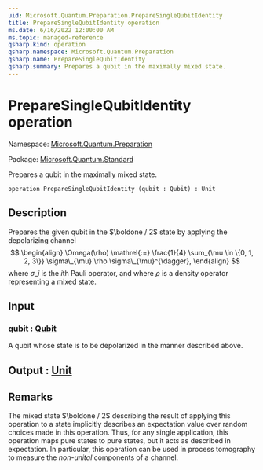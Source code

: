```yaml
---
uid: Microsoft.Quantum.Preparation.PrepareSingleQubitIdentity
title: PrepareSingleQubitIdentity operation
ms.date: 6/16/2022 12:00:00 AM
ms.topic: managed-reference
qsharp.kind: operation
qsharp.namespace: Microsoft.Quantum.Preparation
qsharp.name: PrepareSingleQubitIdentity
qsharp.summary: Prepares a qubit in the maximally mixed state.
---
```


# PrepareSingleQubitIdentity operation

Namespace: [Microsoft.Quantum.Preparation](xref:Microsoft.Quantum.Preparation)

Package: [Microsoft.Quantum.Standard](https://nuget.org/packages/Microsoft.Quantum.Standard)


Prepares a qubit in the maximally mixed state.

```qsharp
operation PrepareSingleQubitIdentity (qubit : Qubit) : Unit
```


## Description

Prepares the given qubit in the $\boldone / 2$ state by applying the depolarizing channel$$\begin{align}\Omega(\rho) \mathrel{:=} \frac{1}{4} \sum_{\mu \in \{0, 1, 2, 3\}} \sigma\_{\mu} \rho \sigma\_{\mu}^{\dagger},\end{align}$$where $\sigma\_i$ is the $i$th Pauli operator, and where$\rho$ is a density operator representing a mixed state.

## Input

### qubit : [Qubit](xref:microsoft.quantum.qsharp.valueliterals#qubit-literals)

A qubit whose state is to be depolarized in the mannerdescribed above.



## Output : [Unit](xref:microsoft.quantum.qsharp.valueliterals#unit-literal)



## Remarks

The mixed state $\boldone / 2$ describing the result ofapplying this operation to a state implicitly describesan expectation value over random choices made in this operation.Thus, for any single application, this operation maps pure statesto pure states, but it acts as described in expectation.In particular, this operation can be used in process tomographyto measure the *non-unital* components of a channel.